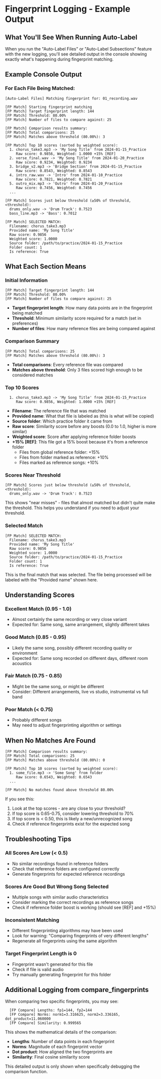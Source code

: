 # Fingerprint Logging - Example Output

## What You'll See When Running Auto-Label

When you run the "Auto-Label Files" or "Auto-Label Subsections" feature with the new logging, you'll see detailed output in the console showing exactly what's happening during fingerprint matching.

## Example Console Output

### For Each File Being Matched:

```
[Auto-Label Files] Matching fingerprint for: 01_recording.wav

[FP Match] Starting fingerprint matching
[FP Match] Target fingerprint length: 144
[FP Match] Threshold: 80.00%
[FP Match] Number of files to compare against: 25

[FP Match] Comparison results summary:
[FP Match] Total comparisons: 25
[FP Match] Matches above threshold (80.00%): 3

[FP Match] Top 10 scores (sorted by weighted score):
  1. chorus_take3.mp3 -> 'My Song Title' from 2024-01-15_Practice
     Raw score: 0.9856, Weighted: 1.0000 +15% [REF]
  2. verse_final.wav -> 'My Song Title' from 2024-01-20_Practice
     Raw score: 0.9234, Weighted: 0.9234
  3. bridge_v2.mp3 -> 'Bridge Section' from 2024-01-15_Practice
     Raw score: 0.8543, Weighted: 0.8543
  4. intro_raw.wav -> 'Intro' from 2024-01-10_Practice
     Raw score: 0.7821, Weighted: 0.7821
  5. outro_mix.mp3 -> 'Outro' from 2024-01-20_Practice
     Raw score: 0.7456, Weighted: 0.7456
  ...

[FP Match] Scores just below threshold (≥50% of threshold, <threshold):
  drums_only.wav -> 'Drum Track': 0.7523
  bass_line.mp3 -> 'Bass': 0.7012

[FP Match] SELECTED MATCH:
  Filename: chorus_take3.mp3
  Provided name: 'My Song Title'
  Raw score: 0.9856
  Weighted score: 1.0000
  Source folder: /path/to/practice/2024-01-15_Practice
  Folder count: 1
  Is reference: True
```

## What Each Section Means

### Initial Information
```
[FP Match] Target fingerprint length: 144
[FP Match] Threshold: 80.00%
[FP Match] Number of files to compare against: 25
```
- **Target fingerprint length**: How many data points are in the fingerprint being matched
- **Threshold**: Minimum similarity score required for a match (set in preferences)
- **Number of files**: How many reference files are being compared against

### Comparison Summary
```
[FP Match] Total comparisons: 25
[FP Match] Matches above threshold (80.00%): 3
```
- **Total comparisons**: Every reference file was compared
- **Matches above threshold**: Only 3 files scored high enough to be considered matches

### Top 10 Scores
```
  1. chorus_take3.mp3 -> 'My Song Title' from 2024-01-15_Practice
     Raw score: 0.9856, Weighted: 1.0000 +15% [REF]
```
- **Filename**: The reference file that was matched
- **Provided name**: What that file is labeled as (this is what will be copied)
- **Source folder**: Which practice folder it came from
- **Raw score**: Similarity score before any boosts (0.0 to 1.0, higher is more similar)
- **Weighted score**: Score after applying reference folder boosts
- **+15% [REF]**: This file got a 15% boost because it's from a reference folder
  - Files from global reference folder: +15%
  - Files from folder marked as reference: +10%
  - Files marked as reference songs: +10%

### Scores Near Threshold
```
[FP Match] Scores just below threshold (≥50% of threshold, <threshold):
  drums_only.wav -> 'Drum Track': 0.7523
```
This shows "near misses" - files that almost matched but didn't quite make the threshold. This helps you understand if you need to adjust your threshold.

### Selected Match
```
[FP Match] SELECTED MATCH:
  Filename: chorus_take3.mp3
  Provided name: 'My Song Title'
  Raw score: 0.9856
  Weighted score: 1.0000
  Source folder: /path/to/practice/2024-01-15_Practice
  Folder count: 1
  Is reference: True
```
This is the final match that was selected. The file being processed will be labeled with the "Provided name" shown here.

## Understanding Scores

### Excellent Match (0.95 - 1.0)
- Almost certainly the same recording or very close variant
- Expected for: Same song, same arrangement, slightly different takes

### Good Match (0.85 - 0.95)
- Likely the same song, possibly different recording quality or environment
- Expected for: Same song recorded on different days, different room acoustics

### Fair Match (0.75 - 0.85)
- Might be the same song, or might be different
- Consider: Different arrangements, live vs studio, instrumental vs full band

### Poor Match (< 0.75)
- Probably different songs
- May need to adjust fingerprinting algorithm or settings

## When No Matches Are Found

```
[FP Match] Comparison results summary:
[FP Match] Total comparisons: 25
[FP Match] Matches above threshold (80.00%): 0

[FP Match] Top 10 scores (sorted by weighted score):
  1. some_file.mp3 -> 'Some Song' from folder
     Raw score: 0.6543, Weighted: 0.6543
  ...

[FP Match] No matches found above threshold 80.00%
```

If you see this:
1. Look at the top scores - are any close to your threshold?
2. If top score is 0.65-0.75, consider lowering threshold to 70%
3. If top score is < 0.50, this is likely a new/unrecognized song
4. Check if reference fingerprints exist for the expected song

## Troubleshooting Tips

### All Scores Are Low (< 0.5)
- No similar recordings found in reference folders
- Check that reference folders are configured correctly
- Generate fingerprints for expected reference recordings

### Scores Are Good But Wrong Song Selected
- Multiple songs with similar audio characteristics
- Consider marking the correct recordings as reference songs
- Check if reference folder boost is working (should see [REF] and +15%)

### Inconsistent Matching
- Different fingerprinting algorithms may have been used
- Look for warning: "Comparing fingerprints of very different lengths"
- Regenerate all fingerprints using the same algorithm

### Target Fingerprint Length is 0
- Fingerprint wasn't generated for this file
- Check if file is valid audio
- Try manually generating fingerprint for this folder

## Additional Logging from compare_fingerprints

When comparing two specific fingerprints, you may see:
```
  [FP Compare] Lengths: fp1=144, fp2=144
  [FP Compare] Norms: norm1=3.316625, norm2=3.336165, dot_product=11.060000
  [FP Compare] Similarity: 0.999565
```

This shows the mathematical details of the comparison:
- **Lengths**: Number of data points in each fingerprint
- **Norms**: Magnitude of each fingerprint vector
- **Dot product**: How aligned the two fingerprints are
- **Similarity**: Final cosine similarity score

This detailed output is only shown when specifically debugging the comparison function.
